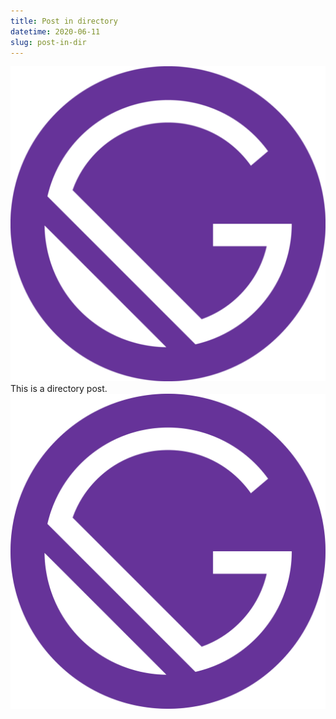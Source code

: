 ```yaml
---
title: Post in directory
datetime: 2020-06-11
slug: post-in-dir
---
```

![Gatsby PNG](gatsby-icon-post.png)
This is a directory post.
![Gatsby SVG](gatsby-logo-post.svg)
